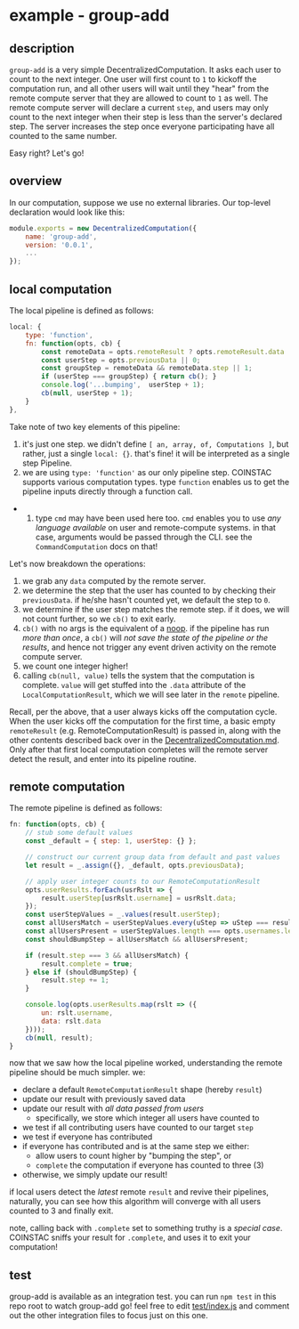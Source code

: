# example - group-add

## description
`group-add` is a very simple DecentralizedComputation.  It asks each user to
count to the next integer.  One user will first count to `1` to kickoff the
computation run, and all other users will wait until they "hear" from the remote
compute server that they are allowed to count to `1` as well.  The remote
compute server will declare a current `step`, and users may only count to the
next integer when their step is less than the server's declared step.
The server increases the step once everyone participating have all counted to
the same number.

Easy right?  Let's go!

## overview

In our computation, suppose we use no external libraries.  Our top-level declaration would look like this:

```js
module.exports = new DecentralizedComputation({
    name: 'group-add',
    version: '0.0.1',
    ...
});
```

## local computation

The local pipeline is defined as follows:

```js
local: {
    type: 'function',
    fn: function(opts, cb) {
        const remoteData = opts.remoteResult ? opts.remoteResult.data : null;
        const userStep = opts.previousData || 0;
        const groupStep = remoteData && remoteData.step || 1;
        if (userStep === groupStep) { return cb(); }
        console.log('...bumping',  userStep + 1);
        cb(null, userStep + 1);
    }
},
```

Take note of two key elements of this pipeline:

1. it's just one step.  we didn't define `[ an, array, of, Computations ]`, but rather, just a single `local: {}`.  that's fine!  it will be interpreted as a single step Pipeline.
1. we are using `type: 'function'` as our only pipeline step.  COINSTAC supports various computation types.  type `function` enables us to get the pipeline inputs directly through a function call.
  - 1. type `cmd` may have been used here too. `cmd` enables you to use _any language available_ on user and remote-compute systems.  in that case, arguments would be passed through the CLI. see the `CommandComputation` docs on that!

Let's now breakdown the operations:

1. we grab any `data` computed by the remote server.
1. we determine the step that the user has counted to by checking their `previousData`.  if he/she hasn't counted yet, we default the step to `0`.
1. we determine if the user step matches the remote step.  if it does, we will not count further, so we `cb()` to exit early.
  1. `cb()` with no args is the equivalent of a [noop](https://en.wikipedia.org/wiki/NOP). if the pipeline has run _more than once_, a `cb()` will _not save the state of the pipeline or the results_, and hence not trigger any event driven activity on the remote compute server.
1. we count one integer higher!
  1. calling `cb(null, value)` tells the system that the computation is complete. `value` will get stuffed into the `.data` attribute of the `LocalComputationResult`, which we will see later in the `remote` pipeline.


Recall, per the above, that a user always kicks off the computation cycle.  When the user kicks off the computation for the first time, a basic empty `remoteResult` (e.g. RemoteComputationResult) is passed in, along with the other contents described back over in the [DecentralizedComputation.md](./DecentralizedComputation.md).  Only after that first local computation completes will the remote server detect the result, and enter into its pipeline routine.

## remote computation

The remote pipeline is defined as follows:

```js
fn: function(opts, cb) {
    // stub some default values
    const _default = { step: 1, userStep: {} };

    // construct our current group data from default and past values
    let result = _.assign({}, _default, opts.previousData);

    // apply user integer counts to our RemoteComputationResult
    opts.userResults.forEach(usrRslt => {
        result.userStep[usrRslt.username] = usrRslt.data;
    });
    const userStepValues = _.values(result.userStep);
    const allUsersMatch = userStepValues.every(uStep => uStep === result.step);
    const allUsersPresent = userStepValues.length === opts.usernames.length;
    const shouldBumpStep = allUsersMatch && allUsersPresent;

    if (result.step === 3 && allUsersMatch) {
        result.complete = true;
    } else if (shouldBumpStep) {
        result.step += 1;
    }

    console.log(opts.userResults.map(rslt => ({
        un: rslt.username,
        data: rslt.data
    })));
    cb(null, result);
}
```

now that we saw how the local pipeline worked, understanding the remote pipeline should be much simpler. we:

- declare a default `RemoteComputationResult` shape (hereby `result`)
- update our result with previously saved data
- update our result with _all data passed from users_
  - specifically, we store which integer all users have counted to
- we test if all contributing users have counted to our target `step`
- we test if everyone has contributed
- if everyone has contributed and is at the same step we either:
  - allow users to count higher by "bumping the step", or
  - `complete` the computation if everyone has counted to three (3)
- otherwise, we simply update our result!

if local users detect the _latest_ remote `result` and revive their pipelines, naturally, you can see how this algorithm will converge with all users counted to 3 and finally exit.

note, calling back with `.complete` set to something truthy is a _special case_.  COINSTAC sniffs your result for `.complete`, and uses it to exit your computation!

## test

group-add is available as an integration test.  you can run `npm test` in this repo root to watch group-add go!  feel free to edit [test/index.js](https://github.com/MRN-Code/coinstac-decentralized-algorithm-integration/blob/master/test/index.js) and comment out the other integration files to focus just on this one.
